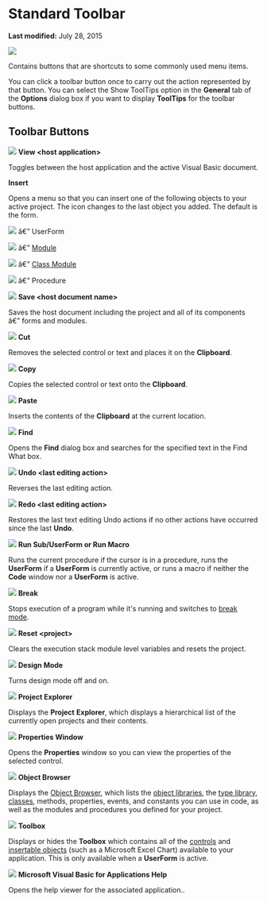 
# Standard Toolbar

 **Last modified:** July 28, 2015


![](../images/sbarvbe_ZA01201650.gif)



Contains buttons that are shortcuts to some commonly used menu items.

You can click a toolbar button once to carry out the action represented by that button. You can select the Show ToolTips option in the  **General** tab of the **Options** dialog box if you want to display **ToolTips** for the toolbar buttons.

## Toolbar Buttons


![](../images/tbr_dgwa_ZA01201698.gif) **View <host application&gt;**

Toggles between the host application and the active Visual Basic document.

 **Insert**

Opens a menu so that you can insert one of the following objects to your active project. The icon changes to the last object you added. The default is the form.


![](../images/tbr_ufrm_ZA01201759.gif) â€” UserForm


![](../images/tbr_mod_ZA01201714.gif) â€” [Module](b8bdf64f-5920-1ae9-16d0-b26d09524a30.md)


![](../images/tbr_cmod_ZA01201688.gif) â€” [Class Module](b8bdf64f-5920-1ae9-16d0-b26d09524a30.md)


![](../images/tbr_proc_ZA01201726.gif) â€” Procedure


![](../images/tbr_save_ZA01201736.gif) **Save <host document name&gt;**

Saves the host document including the project and all of its components â€” forms and modules.


![](../images/tbr_cut_ZA01201694.gif) **Cut**

Removes the selected control or text and places it on the  **Clipboard**.


![](../images/tbr_copy_ZA01201692.gif) **Copy**

Copies the selected control or text onto the  **Clipboard**.


![](../images/tbr_pste_ZA01201730.gif) **Paste**

Inserts the contents of the  **Clipboard** at the current location.


![](../images/tbr_find_ZA01201703.gif) **Find**

Opens the  **Find** dialog box and searches for the specified text in the Find What box.


![](../images/tbr_undo_ZA01201762.gif) **Undo <last editing action&gt;**

Reverses the last editing action.


![](../images/tbr_redo_ZA01201734.gif) **Redo <last editing action&gt;**

Restores the last text editing Undo actions if no other actions have occurred since the last  **Undo**.


![](../images/tbr_strt_ZA01201751.gif) **Run Sub/UserForm or Run Macro**

Runs the current procedure if the cursor is in a procedure, runs the  **UserForm** if a **UserForm** is currently active, or runs a macro if neither the **Code** window nor a **UserForm** is active.


![](../images/tbr_brk_ZA01201682.gif) **Break**

Stops execution of a program while it's running and switches to  [break mode](b8bdf64f-5920-1ae9-16d0-b26d09524a30.md).


![](../images/tbr_end_ZA01201701.gif) **Reset <project&gt;**

Clears the execution stack module level variables and resets the project.


![](../images/tbr_dsgm_ZA01201699.gif) **Design Mode**

Turns design mode off and on.


![](../images/tbr_pexp_ZA01201722.gif) **Project Explorer**

Displays the  **Project** **Explorer**, which displays a hierarchical list of the currently open projects and their contents.


![](../images/tbr_prop_ZA01201727.gif) **Properties Window**

Opens the  **Properties** window so you can view the properties of the selected control.


![](../images/tbr_obbr_ZA01201718.gif) **Object Browser**

Displays the  [Object Browser](b8bdf64f-5920-1ae9-16d0-b26d09524a30.md), which lists the  [object libraries](b8bdf64f-5920-1ae9-16d0-b26d09524a30.md), the  [type library](b8bdf64f-5920-1ae9-16d0-b26d09524a30.md),  [classes](b8bdf64f-5920-1ae9-16d0-b26d09524a30.md), methods, properties, events, and constants you can use in code, as well as the modules and procedures you defined for your project.


![](../images/tbr_tbx_ZA01201755.gif) **Toolbox**

Displays or hides the  **Toolbox** which contains all of the [controls](b8bdf64f-5920-1ae9-16d0-b26d09524a30.md) and [insertable objects](b8bdf64f-5920-1ae9-16d0-b26d09524a30.md) (such as a Microsoft Excel Chart) available to your application. This is only available when a **UserForm** is active.


![](../images/tbr_ahlp_ZA01201669.gif) **Microsoft Visual Basic for Applications Help**

Opens the help viewer for the associated application..

